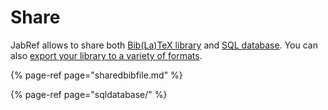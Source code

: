 # Share

JabRef allows to share both [Bib\(La\)TeX library](sharedbibfile.md) and [SQL database](sqldatabase/). You can also [export your library to a variety of formats]().

{% page-ref page="sharedbibfile.md" %}

{% page-ref page="sqldatabase/" %}

